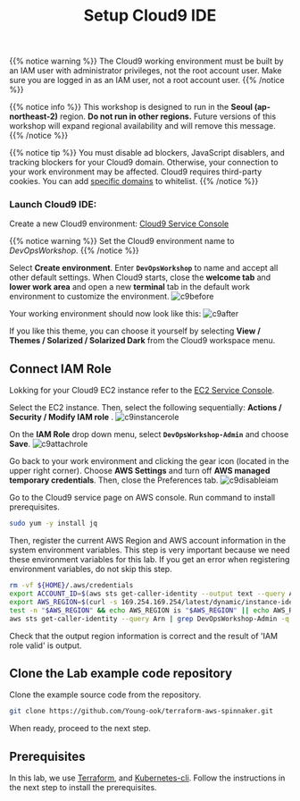 ﻿---
title: "Setup Cloud9 IDE"
chapter: false
weight: 14
---

{{% notice warning %}}
The Cloud9 working environment must be built by an IAM user with administrator privileges, not the root account user. Make sure you are logged in as an IAM user, not a root account user.
{{% /notice %}}

{{% notice info %}}
This workshop is designed to run in the **Seoul (ap-northeast-2)** region. **Do not run in other regions.** Future versions of this workshop will expand regional availability and will remove this message.
{{% /notice %}}

{{% notice tip %}}
You must disable ad blockers, JavaScript disablers, and tracking blockers for your Cloud9 domain. Otherwise, your connection to your work environment may be affected. Cloud9 requires third-party cookies. You can add [specific domains](https://docs.aws.amazon.com/cloud9/latest/user-guide/troubleshooting.html#troubleshooting-env-loading) to whitelist.
{{% /notice %}}

### Launch Cloud9 IDE:
Create a new Cloud9 environment: [Cloud9 Service Console](https://ap-northeast-2.console.aws.amazon.com/cloud9/home?region=ap-northeast-2)

{{% notice warning %}}
Set the Cloud9 environment name to *DevOpsWorkshop*.
{{% /notice %}}

Select **Create environment**. Enter **`DevOpsWorkshop`** to name and accept all other default settings. When Cloud9 starts, close the **welcome tab** and **lower work area** and open a new **terminal** tab in the default work environment to customize the environment.
![c9before](/images/aws/c9-init.png)

Your working environment should now look like this:
![c9after](/images/aws/c9-terminal.png)

If you like this theme, you can choose it yourself by selecting **View / Themes / Solarized / Solarized Dark** from the Cloud9 workspace menu.

## Connect IAM Role
Lokking for your Cloud9 EC2 instance refer to the [EC2 Service Console](https://console.aws.amazon.com/ec2/v2/home?#Instances:tag:Name=aws-cloud9-.*workshop.*;sort=desc:launchTime).

Select the EC2 instance. Then, select the following sequentially: **Actions / Security / Modify IAM role** .
![c9instancerole](/images/aws/c9-modify-instance-iam-role.png)

On the **IAM Role** drop down menu, select **`DevOpsWorkshop-Admin`** and choose **Save**.
![c9attachrole](/images/aws/c9-attach-admin-role.png)

Go back to your work environment and clicking the gear icon (located in the upper right corner). Choose **AWS Settings** and turn off **AWS managed temporary credentials**. Then, close the Preferences tab.
![c9disableiam](/images/aws/c9-setting-disable-iam-role.png)

Go to the Cloud9 service page on AWS console. Run command to install prerequisites.
```sh
sudo yum -y install jq
```

Then, register the current AWS Region and AWS account information in the system environment variables. This step is very important because we need these environment variables for this lab. If you get an error when registering environment variables, do not skip this step.
```sh
rm -vf ${HOME}/.aws/credentials
export ACCOUNT_ID=$(aws sts get-caller-identity --output text --query Account)
export AWS_REGION=$(curl -s 169.254.169.254/latest/dynamic/instance-identity/document | jq -r '.region')
test -n "$AWS_REGION" && echo AWS_REGION is "$AWS_REGION" || echo AWS_REGION is not set
aws sts get-caller-identity --query Arn | grep DevOpsWorkshop-Admin -q && echo "IAM role valid" || echo "IAM role NOT valid"
```

Check that the output region information is correct and the result of 'IAM role valid' is output.

## Clone the Lab example code repository

Clone the example source code from the repository.
```sh
git clone https://github.com/Young-ook/terraform-aws-spinnaker.git
```

When ready, proceed to the next step.

## Prerequisites
In this lab, we use [Terraform](https://terraform.io), and [Kubernetes-cli](https://kubernetes.io/docs/reference/kubectl/overview/). Follow the instructions in the next step to install the prerequisites.
